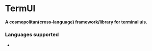 # TermUI

**A cosmopolitan(cross-language) framework/library for terminal uis.**

### Languages supported
* 